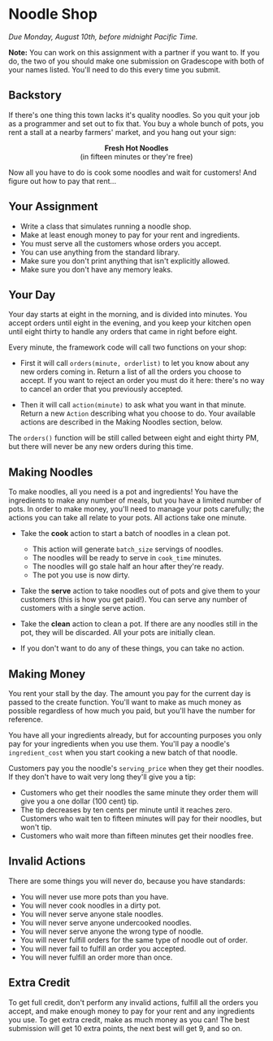 # Noodle Shop

_Due Monday, August 10th, before midnight Pacific Time._

**Note:**  You can work on this assignment with a partner if you want to. If you
do,  the two of you should make  one submission  on Gradescope with both of your
names listed.  You'll need to do this every time you submit.


## Backstory

If there's one thing this town lacks it's quality noodles.  So you quit your job
as a programmer and set out to fix that. You buy a whole bunch of pots, you rent
a stall at a nearby farmers' market, and you hang out your sign:

<p align="center">
<strong>Fresh Hot Noodles</strong><br/>
(in fifteen minutes or they're free)
</p>

Now all you have to do  is cook some noodles and wait for customers!  And figure
out how to pay that rent...


## Your Assignment

- Write a class that simulates running a noodle shop.
- Make at least enough money to pay for your rent and ingredients.
- You must serve all the customers whose orders you accept.
- You can use anything from the standard library.
- Make sure you don't print anything that isn't explicitly allowed.
- Make sure you don't have any memory leaks.


## Your Day

Your day starts at eight in the morning, and is divided into minutes. You accept
orders until  eight in the evening,  and you keep your kitchen  open until eight
thirty to handle any orders that came in right before eight.

Every minute, the framework code will call two functions on your shop:

- First it will call  `orders(minute, orderlist)`  to let you know about any new
  orders coming in. Return a list of all the orders you choose to accept. If you
  want to reject an order you must do it here: there's no way to cancel an order
  that you previously accepted.

- Then it will call `action(minute)` to ask what you want in that minute. Return
  a new  `Action`  describing what you choose to do.  Your available actions are
  described in the Making Noodles section, below.

The `orders()` function  will be still called between eight and eight thirty PM,
but there will never be any new orders during this time.


## Making Noodles

To make noodles, all you need is a pot and ingredients! You have the ingredients
to make any number of meals, but you have a limited number of pots.  In order to
make money, you'll need to manage your pots carefully;  the actions you can take
all relate to your pots.  All actions take one minute.

- Take the **cook** action to start a batch of noodles in a clean pot.
  - This action will generate `batch_size` servings of noodles.
  - The noodles will be ready to serve in `cook_time` minutes.
  - The noodles will go stale half an hour after they're ready.
  - The pot you use is now dirty.

- Take the  **serve**  action to take noodles out of pots and  give them to your
  customers (this is how  you get paid!).  You can serve any number of customers
  with a single serve action.

- Take the  **clean**  action to clean a pot.  If there are any noodles still in
  the pot, they will be discarded.  All your pots are initially clean.

- If you don't want to do any of these things, you can take no action.


## Making Money

You rent your stall by the day. The amount you pay for the current day is passed
to the create function. You'll want to make as much money as possible regardless
of how much you paid, but you'll have the number for reference.

You have all your ingredients already, but for accounting purposes  you only pay
for your ingredients when you use them.  You'll pay a noodle's `ingredient_cost`
when you start cooking a new batch of that noodle.

Customers pay you the noodle's  `serving_price`  when they get their noodles. If
they don't have to wait very long they'll give you a tip:

- Customers  who get their noodles the same minute they order them will give you
  a one dollar (100 cent) tip.
- The tip decreases by ten cents per minute until it reaches zero. Customers who
  wait ten to fifteen minutes will pay for their noodles, but won't tip.
- Customers who wait more than fifteen minutes get their noodles free.


## Invalid Actions

There are some things you will never do, because you have standards:

- You will never use more pots than you have.
- You will never cook noodles in a dirty pot.
- You will never serve anyone stale noodles.
- You will never serve anyone undercooked noodles.
- You will never serve anyone the wrong type of noodle.
- You will never fulfill orders for the same type of noodle out of order.
- You will never fail to fulfill an order you accepted.
- You will never fulfill an order more than once.


## Extra Credit

To get full credit,  don't perform  any invalid actions,  fulfill all the orders
you accept,  and make enough money to pay for  your rent and any ingredients you
use.  To get extra credit,  make as much money as you can!  The best  submission
will get 10 extra points, the next best will get 9, and so on.
